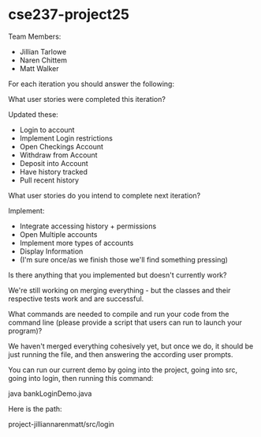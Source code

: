 # cse237-project25

Team Members:

* Jillian Tarlowe
* Naren Chittem
* Matt Walker


For each iteration you should answer the following:

What user stories were completed this iteration?

Updated these:

* Login to account
* Implement Login restrictions
* Open Checkings Account
* Withdraw from Account
* Deposit into Account
* Have history tracked
* Pull recent history


What user stories do you intend to complete next iteration?

Implement:

* Integrate accessing history + permissions
* Open Multiple accounts 
* Implement more types of accounts
* Display Information
* (I'm sure once/as we finish those we'll find something pressing)


Is there anything that you implemented but doesn't currently work?

We're still working on merging everything - but the classes and their respective tests work and are successful.

What commands are needed to compile and run your code from the command line (please provide a script that users can run to launch your program)?


We haven't merged everything cohesively yet, but once we do, it should be just running the file, and then answering the according user prompts.

You can run our current demo by going into the project, going into src, going into login, then running this command:

java bankLoginDemo.java

Here is the path: 

project-jilliannarenmatt/src/login
